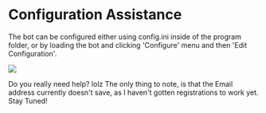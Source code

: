 # Configuration Assistance #

The bot can be configured either using config.ini inside of the program folder, or by loading the bot and clicking 'Configure' menu and then 'Edit Configuration'.

<img src='http://www.bnet.cc/invigoration/config.jpg'>


Do you really need help? lolz The only thing to note, is that the Email address currently doesn't save, as I haven't gotten registrations to work yet. Stay Tuned!